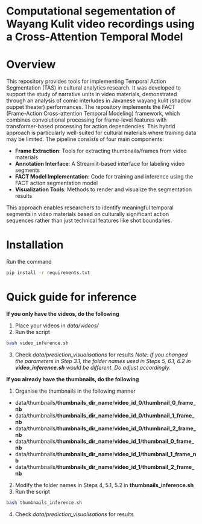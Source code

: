 # Computational segementation of Wayang Kulit video recordings using a Cross-Attention Temporal Model

# Overview
This repository provides tools for implementing Temporal Action Segmentation (TAS) in cultural analytics research. It was developed to support the study of narrative units in video materials, demonstrated through an analysis of comic interludes in Javanese wayang kulit (shadow puppet theater) performances.
The repository implements the FACT (Frame-Action Cross-attention Temporal Modeling) framework, which combines convolutional processing for frame-level features with transformer-based processing for action dependencies. This hybrid approach is particularly well-suited for cultural materials where training data may be limited.
The pipeline consists of four main components:
- **Frame Extraction**: Tools for extracting thumbnails/frames from video materials
- **Annotation Interface**: A Streamlit-based interface for labeling video segments
- **FACT Model Implementation**: Code for training and inference using the FACT action segmentation model
- **Visualization Tools**: Methods to render and visualize the segmentation results

This approach enables researchers to identify meaningful temporal segments in video materials based on culturally significant action sequences rather than just technical features like shot boundaries.

# Installation
Run the command
```bash
pip install -r requirements.txt
```

# Quick guide for inference

**If you only have the videos, do the following**
1. Place your videos in *data/videos/*
2. Run the script
```bash
bash video_inference.sh
```
3. Check *data/prediction_visualisations* for results
<em>Note: If you changed the parameters in Step 3.1, the folder names used in Steps 5, 6.1, 6.2 in **video_inference.sh** would be different. Do adjust accordingly.</em>

**If you already have the thumbnails, do the following**
1. Organise the thumbnails in the following manner 
* data/thumbnails/**thumbnails_dir_name**/**video_id_0**/**thumbnail_0_frame_nb**
* data/thumbnails/**thumbnails_dir_name**/**video_id_0**/**thumbnail_1_frame_nb**
* data/thumbnails/**thumbnails_dir_name**/**video_id_0**/**thumbnail_2_frame_nb**
* data/thumbnails/**thumbnails_dir_name**/**video_id_1**/**thumbnail_0_frame_nb**
* data/thumbnails/**thumbnails_dir_name**/**video_id_1**/**thumbnail_1_frame_nb**
* data/thumbnails/**thumbnails_dir_name**/**video_id_1**/**thumbnail_2_frame_nb**
2. Modify the folder names in Steps 4, 5.1, 5.2 in **thumbnails_inference.sh**
3. Run the script
```bash
bash thumbnails_inference.sh
```
4. Check *data/prediction_visualisations* for results

